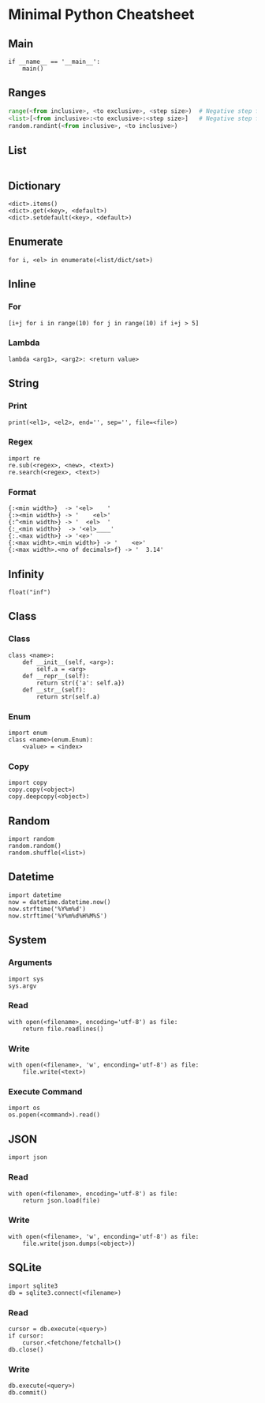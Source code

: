 Minimal Python Cheatsheet
=========================

Main
----
```
if __name__ == '__main__':
    main()
```

Ranges
------
```python
range(<from inclusive>, <to exclusive>, <step size>)  # Negative step for backward.
<list>[<from inclusive>:<to exclusive>:<step size>]   # Negative step for backward.
random.randint(<from inclusive>, <to inclusive>)
```

List
----
```python
```

Dictionary
----------
```
<dict>.items()
<dict>.get(<key>, <default>)
<dict>.setdefault(<key>, <default>)
```

Enumerate
---------
```
for i, <el> in enumerate(<list/dict/set>)
```

Inline
------
### For
```pythonstub
[i+j for i in range(10) for j in range(10) if i+j > 5]
```

### Lambda
```
lambda <arg1>, <arg2>: <return value>
```

String
------

### Print
```
print(<el1>, <el2>, end='', sep='', file=<file>)
```

### Regex
```
import re
re.sub(<regex>, <new>, <text>)
re.search(<regex>, <text>)
```

### Format
```
{:<min width>}  -> '<el>    '
{:><min width>} -> '    <el>'
{:^<min width>} -> '  <el>  '
{:_<min width>}  -> '<el>____'
{:.<max width>} -> '<e>'
{:<max widht>.<min width>} -> '    <e>'
{:<max width>.<no of decimals>f} -> '  3.14'
```

Infinity
--------
```
float("inf")
```

Class
-----
### Class
```
class <name>:
    def __init__(self, <arg>):
        self.a = <arg>
    def __repr__(self):
        return str({'a': self.a})
    def __str__(self):
        return str(self.a)
```

### Enum
```
import enum
class <name>(enum.Enum):
    <value> = <index>
```

### Copy
```
import copy
copy.copy(<object>)
copy.deepcopy(<object>)
```

Random
------
```
import random
random.random()
random.shuffle(<list>)
```

Datetime
--------
```
import datetime
now = datetime.datetime.now()
now.strftime('%Y%m%d')
now.strftime('%Y%m%d%H%M%S')
```

System
------

### Arguments
```
import sys
sys.argv
```

### Read
```
with open(<filename>, encoding='utf-8') as file:
    return file.readlines()
```

### Write
```
with open(<filename>, 'w', enconding='utf-8') as file:
    file.write(<text>)
```

### Execute Command
```
import os
os.popen(<command>).read()
```

JSON
----
```
import json
```

### Read
```
with open(<filename>, encoding='utf-8') as file:
    return json.load(file)
```

### Write
```
with open(<filename>, 'w', enconding='utf-8') as file:
    file.write(json.dumps(<object>))
```

SQLite
------
```
import sqlite3
db = sqlite3.connect(<filename>)
```

### Read
```
cursor = db.execute(<query>)
if cursor:
    cursor.<fetchone/fetchall>()
db.close()
```

### Write
```
db.execute(<query>)
db.commit()
```




























